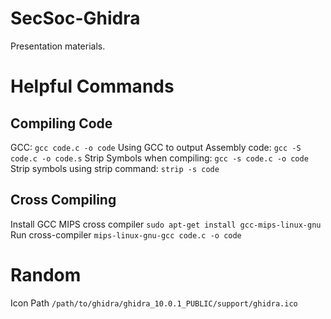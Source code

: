 # SecSoc-Ghidra
Presentation materials.

# Helpful Commands
## Compiling Code
GCC:
`gcc code.c -o code`
Using GCC to output Assembly code:
`gcc -S code.c -o code.s`
Strip Symbols when compiling:
`gcc -s code.c -o code`
Strip symbols using strip command:
`strip -s code`

## Cross Compiling
Install GCC MIPS cross compiler
`sudo apt-get install gcc-mips-linux-gnu`
Run cross-compiler
`mips-linux-gnu-gcc code.c -o code`

# Random
Icon Path
`/path/to/ghidra/ghidra_10.0.1_PUBLIC/support/ghidra.ico`